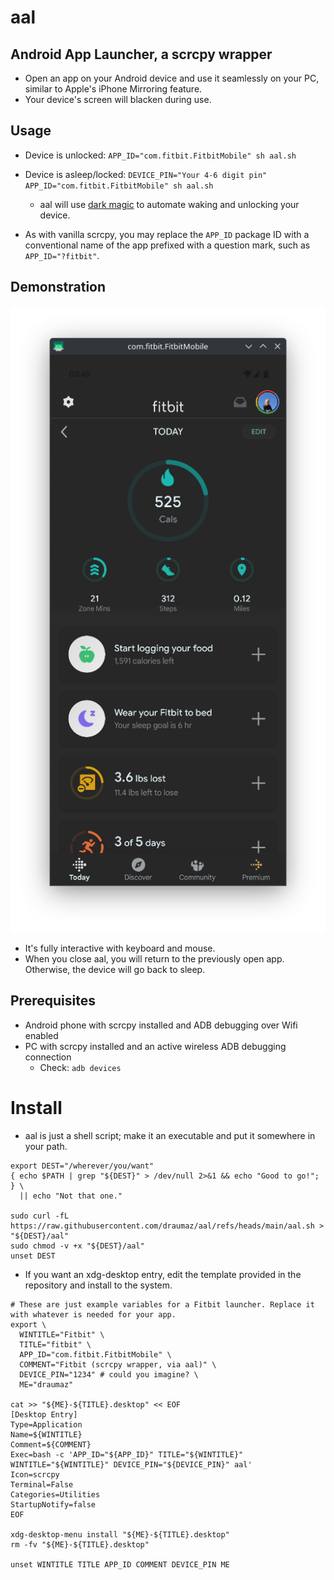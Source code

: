 # aal
## Android App Launcher, a scrcpy wrapper
- Open an app on your Android device and use it seamlessly on your PC, similar to Apple's iPhone Mirroring feature.
- Your device's screen will blacken during use.

## Usage
- Device is unlocked: ```APP_ID="com.fitbit.FitbitMobile" sh aal.sh```
- Device is asleep/locked: ```DEVICE_PIN="Your 4-6 digit pin" APP_ID="com.fitbit.FitbitMobile" sh aal.sh```
  - aal will use [dark magic](https://gist.github.com/arjunv/2bbcca9a1a1c127749f8dcb6d36fb0bc) to automate waking and unlocking your device.

- As with vanilla scrcpy, you may replace the ```APP_ID``` package ID with a conventional name of the app prefixed with a question mark, such as ```APP_ID="?fitbit"```.

## Demonstration
![Screenshot of the Fitbit app's homescreen being displayed through aal](https://github.com/draumaz/aal/blob/main/media/fitbit_home.png)

- It's fully interactive with keyboard and mouse.
- When you close aal, you will return to the previously open app. Otherwise, the device will go back to sleep.

## Prerequisites

- Android phone with scrcpy installed and ADB debugging over Wifi enabled
- PC with scrcpy installed and an active wireless ADB debugging connection
  - Check: ```adb devices```

# Install

- aal is just a shell script; make it an executable and put it somewhere in your path.
```
export DEST="/wherever/you/want"
{ echo $PATH | grep "${DEST}" > /dev/null 2>&1 && echo "Good to go!"; } \
  || echo "Not that one."

sudo curl -fL https://raw.githubusercontent.com/draumaz/aal/refs/heads/main/aal.sh > "${DEST}/aal"
sudo chmod -v +x "${DEST}/aal"
unset DEST
```

- If you want an xdg-desktop entry, edit the template provided in the repository and install to the system.
```
# These are just example variables for a Fitbit launcher. Replace it with whatever is needed for your app.
export \
  WINTITLE="Fitbit" \
  TITLE="fitbit" \
  APP_ID="com.fitbit.FitbitMobile" \
  COMMENT="Fitbit (scrcpy wrapper, via aal)" \
  DEVICE_PIN="1234" # could you imagine? \
  ME="draumaz"

cat >> "${ME}-${TITLE}.desktop" << EOF
[Desktop Entry]
Type=Application
Name=${WINTITLE}
Comment=${COMMENT}
Exec=bash -c 'APP_ID="${APP_ID}" TITLE="${WINTITLE}" WINTITLE="${WINTITLE}" DEVICE_PIN="${DEVICE_PIN}" aal'
Icon=scrcpy
Terminal=False
Categories=Utilities
StartupNotify=false
EOF

xdg-desktop-menu install "${ME}-${TITLE}.desktop"
rm -fv "${ME}-${TITLE}.desktop"

unset WINTITLE TITLE APP_ID COMMENT DEVICE_PIN ME
```

